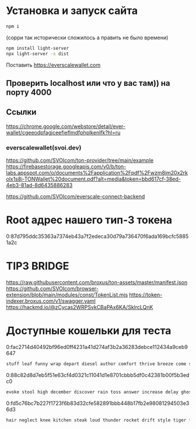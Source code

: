 # Установка и запуск сайта
```bash
npm i
```
(сорри так исторически сложилось а править не было времени)
```bash
npm install light-server
npx light-server -s dist
```

Поставить https://everscalewallet.com

## Проверить localhost или что у вас там)) на порту 4000

## Ссылки

https://chrome.google.com/webstore/detail/ever-wallet/cgeeodpfagjceefieflmdfphplkenlfk?hl=ru

### everscalewallet(svoi.dev)
https://github.com/SVOIcom/ton-provider/tree/main/example
https://firebasestorage.googleapis.com/v0/b/ton-labs.appspot.com/o/documents%2Fapplication%2Fpdf%2Fwzm8im20x2rkolx1s8i-TONWallet%20document.pdf?alt=media&token=bbd617cf-38ed-4eb3-81ad-8d6435886283

https://github.com/SVOIcom/everscale-connect-backend

# Root адрес нашего тип-3 токена
0:87d795ddc35363a7374eb43a7f2edeca30d79a736470f6ada169bcfc58851a2c

# TIP3 BRIDGE
https://raw.githubusercontent.com/broxus/ton-assets/master/manifest.json
https://github.com/SVOIcom/browser-extension/blob/main/modules/const/TokenList.mjs
https://token-indexer.broxus.com/v1/swagger.yaml
https://hackmd.io/@zCycas2WRPSvkCBaPAx6KA/SklrcLQnK

# Доступные кошельки для теста

0:fac2714d40492bf96ed0ff4231a41d274af3b2a36283debce112434a9ceb9647
```bash
stuff leaf funny wrap depart diesel author comfort thrive breeze come smart
```

0:88c82d8d7eb5f51e63cf4d0321c11041d1e8701cbbb5df0c42381b00f5b3edc0
```bash
evoke stool high december discover rain toss answer increase delay ghost task
```

0:fd5c76bc7b227f1723f6b83d32cfe582891bbb448b17fb2e98081294503e36d3
```bash
hair neglect knee kitchen steak loud thunder rocket drift style tiger fan
```

